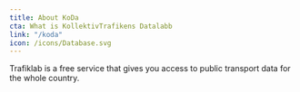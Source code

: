 ```yaml
---
title: About KoDa
cta: What is KollektivTrafikens Datalabb
link: "/koda"
icon: /icons/Database.svg
---
```

Trafiklab is a free service that gives you access to public transport data for the whole country.

